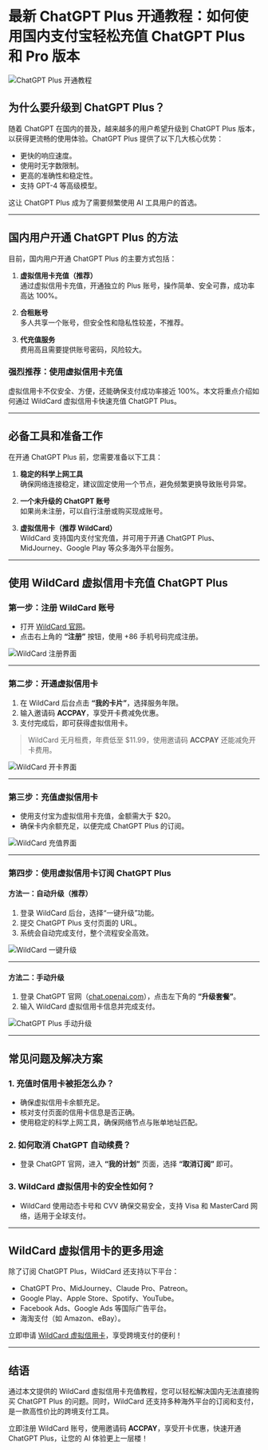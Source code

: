 # 最新 ChatGPT Plus 开通教程：如何使用国内支付宝轻松充值 ChatGPT Plus 和 Pro 版本

![ChatGPT Plus 开通教程](https://zctimages.oss-cn-beijing.aliyuncs.com/20241214141809523.png)

## 为什么要升级到 ChatGPT Plus？

随着 ChatGPT 在国内的普及，越来越多的用户希望升级到 ChatGPT Plus 版本，以获得更流畅的使用体验。ChatGPT Plus 提供了以下几大核心优势：

- 更快的响应速度。
- 使用时无字数限制。
- 更高的准确性和稳定性。
- 支持 GPT-4 等高级模型。

这让 ChatGPT Plus 成为了需要频繁使用 AI 工具用户的首选。

---

## 国内用户开通 ChatGPT Plus 的方法

目前，国内用户开通 ChatGPT Plus 的主要方式包括：

1. **虚拟信用卡充值（推荐）**  
   通过虚拟信用卡充值，开通独立的 Plus 账号，操作简单、安全可靠，成功率高达 100%。

2. **合租账号**  
   多人共享一个账号，但安全性和隐私性较差，不推荐。

3. **代充值服务**  
   费用高且需要提供账号密码，风险较大。

### 强烈推荐：使用虚拟信用卡充值
虚拟信用卡不仅安全、方便，还能确保支付成功率接近 100%。本文将重点介绍如何通过 WildCard 虚拟信用卡快速充值 ChatGPT Plus。

---

## 必备工具和准备工作

在开通 ChatGPT Plus 前，您需要准备以下工具：

1. **稳定的科学上网工具**  
   确保网络连接稳定，建议固定使用一个节点，避免频繁更换导致账号异常。

2. **一个未升级的 ChatGPT 账号**  
   如果尚未注册，可以自行注册或购买现成账号。

3. **虚拟信用卡（推荐 WildCard）**  
   WildCard 支持国内支付宝充值，并可用于开通 ChatGPT Plus、MidJourney、Google Play 等众多海外平台服务。

---

## 使用 WildCard 虚拟信用卡充值 ChatGPT Plus

### 第一步：注册 WildCard 账号
- 打开 [WildCard 官网](https://bit.ly/bewildcard)。
- 点击右上角的 **“注册”** 按钮，使用 +86 手机号码完成注册。

![WildCard 注册界面](https://zctimages.oss-cn-beijing.aliyuncs.com/20241214142436397.png)

---

### 第二步：开通虚拟信用卡
1. 在 WildCard 后台点击 **“我的卡片”**，选择服务年限。
2. 输入邀请码 **ACCPAY**，享受开卡费减免优惠。
3. 支付完成后，即可获得虚拟信用卡。

> WildCard 无月租费，年费低至 $11.99，使用邀请码 **ACCPAY** 还能减免开卡费用。

![WildCard 开卡界面](https://zctimages.oss-cn-beijing.aliyuncs.com/20241214142558732.png)

---

### 第三步：充值虚拟信用卡
- 使用支付宝为虚拟信用卡充值，金额需大于 $20。
- 确保卡内余额充足，以便完成 ChatGPT Plus 的订阅。

![WildCard 充值界面](https://zctimages.oss-cn-beijing.aliyuncs.com/20241214144612440.png)

---

### 第四步：使用虚拟信用卡订阅 ChatGPT Plus

#### 方法一：自动升级（推荐）
1. 登录 WildCard 后台，选择“一键升级”功能。
2. 提交 ChatGPT Plus 支付页面的 URL。
3. 系统会自动完成支付，整个流程安全高效。

![WildCard 一键升级](https://zctimages.oss-cn-beijing.aliyuncs.com/20241214145548571.png)

---

#### 方法二：手动升级
1. 登录 ChatGPT 官网（[chat.openai.com](https://chat.openai.com)），点击左下角的 **“升级套餐”**。
2. 输入 WildCard 虚拟信用卡信息并完成支付。

![ChatGPT Plus 手动升级](https://zctimages.oss-cn-beijing.aliyuncs.com/20241214150450591.png)

---

## 常见问题及解决方案

### 1. **充值时信用卡被拒怎么办？**
- 确保虚拟信用卡余额充足。
- 核对支付页面的信用卡信息是否正确。
- 使用稳定的科学上网工具，确保网络节点与账单地址匹配。

### 2. **如何取消 ChatGPT 自动续费？**
- 登录 ChatGPT 官网，进入 **“我的计划”** 页面，选择 **“取消订阅”** 即可。

### 3. **WildCard 虚拟信用卡的安全性如何？**
- WildCard 使用动态卡号和 CVV 确保交易安全，支持 Visa 和 MasterCard 网络，适用于全球支付。

---

## WildCard 虚拟信用卡的更多用途

除了订阅 ChatGPT Plus，WildCard 还支持以下平台：

- ChatGPT Pro、MidJourney、Claude Pro、Patreon。
- Google Play、Apple Store、Spotify、YouTube。
- Facebook Ads、Google Ads 等国际广告平台。
- 海淘支付（如 Amazon、eBay）。

立即申请 [WildCard 虚拟信用卡](https://bit.ly/bewildcard)，享受跨境支付的便利！

---

## 结语

通过本文提供的 WildCard 虚拟信用卡充值教程，您可以轻松解决国内无法直接购买 ChatGPT Plus 的问题。同时，WildCard 还支持多种海外平台的订阅和支付，是一款高性价比的跨境支付工具。

立即注册 WildCard 账号，使用邀请码 **ACCPAY**，享受开卡优惠，快速开通 ChatGPT Plus，让您的 AI 体验更上一层楼！


